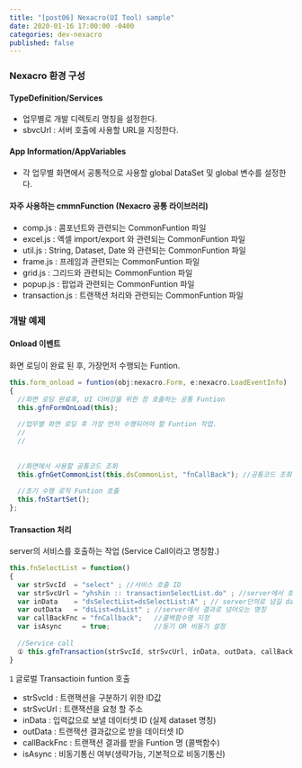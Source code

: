 ```yaml
---
title: "[post06] Nexacro(UI Tool) sample"
date: 2020-01-16 17:00:00 -0400
categories: dev-nexacro
published: false
---
```


### Nexacro 환경 구성 

#### TypeDefinition/Services
- 업무별로 개발 디렉토리 명칭을 설정한다.
- sbvcUrl : 서버 호출에 사용할 URL을 지정한다.

#### App Information/AppVariables
- 각 업무별 화면에서 공통적으로 사용할 global DataSet 및 global 변수를 설정한다. 

#### 자주 사용하는 cmmnFunction (Nexacro 공통 라이브러리)
- comp.js : 콤포넌트와 관련되는 CommonFuntion 파일 
- excel.js : 엑셀 import/export 와 관련되는 CommonFuntion 파일 
- util.js : String, Dataset, Date 와 관련되는 CommonFuntion 파일 
- frame.js : 프레임과 관련되는 CommonFuntion 파일 
- grid.js : 그리드와 관련되는 CommonFuntion 파일 
- popup.js : 팝업과 관련되는 CommonFuntion 파일 
- transaction.js : 트랜잭션 처리와 관련되는 CommonFuntion 파일 

### 개발 예제

#### Onload 이벤트 
화면 로딩이 완료 된 후, 가장먼저 수행되는 Funtion.

```javascript
this.form_onload = funtion(obj:nexacro.Form, e:nexacro.LoadEventInfo)
{
  //화면 로딩 완료후, UI 디버깅을 위한 창 호출하는 공통 Funtion
  this.gfnFormOnLoad(this);
  
  //업무별 화면 로딩 후 가장 먼저 수행되어야 할 Funtion 작업.
  //
  //
  
  
  //화면에서 사용할 공통코드 조회
  this.gfnGetCommonList(this.dsCommonList, "fnCallBack"); //공통코드 조회 대상이 되는 dataSet 지정 AND 콜백함수 호출.
  
  //초기 수행 로직 Funtion 호출 
  this.fnStartSet();
};
```

#### Transaction 처리
server의 서비스를 호출하는 작업 (Service Call이라고 명칭함.)

```javascript
this.fnSelectList = function()
{
  var strSvcId  = "select" ; //서비스 호출 ID 
  var strSvcUrl = "yhshin :: transactionSelectList.do" ; //server에서 호출할 .do 의 url 
  var inData    = "dsSelectList=dsSelectList:A" ; // server단의로 넘길 dataset 
  var outData   = "dsList=dsList" ; //server에서 결과로 넘어오는 명칭 
  var callBackFnc = "fnCallback";   //콜백함수명 지정
  var isAsync     = true;           //동기 OR 비동기 설정 
  
  //Service call 
  ① this.gfnTransaction(strSvcId, strSvcUrl, inData, outData, callBackFnc, isAsync);
}
```

`1` 글로벌 Transactioin funtion 호출 
- strSvcId : 트랜잭션을 구분하기 위한 ID값
- strSvcUrl : 트랜잭션을 요청 할 주소 
- inData : 입력값으로 보낼 데이터셋 ID (실제 dataset 명칭)
- outData : 트랜잭션 결과값으로 받을 데이터셋 ID 
- callBackFnc : 트랜잭션 결과를 받을 Funtion 명 (콜백함수)
- isAsync : 비동기통신 여부(생략가능, 기본적으로 비동기통신) 
